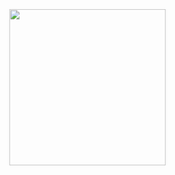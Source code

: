 <img align="right" height="280" src="https://pic2.zhimg.com/v2-28020003d4a493c78d8202ba6c35f179_b.webp">